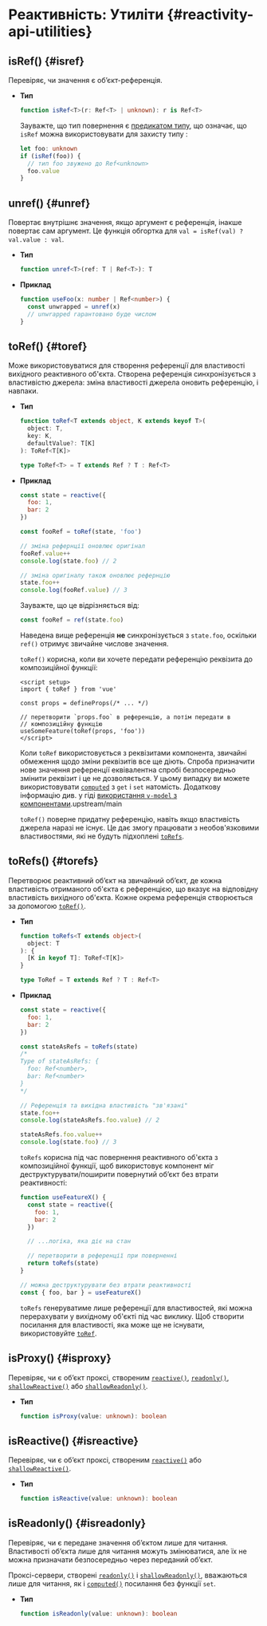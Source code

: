 # Реактивність: Утиліти {#reactivity-api-utilities}

## isRef() {#isref}

Перевіряє, чи значення є об’єкт-референція.

- **Тип**

  ```ts
  function isRef<T>(r: Ref<T> | unknown): r is Ref<T>
  ```

  Зауважте, що тип повернення є [предикатом типу](https://www.typescriptlang.org/docs/handbook/2/narrowing.html#using-type-predicates), що означає, що `isRef` можна використовувати для захисту типу :

  ```ts
  let foo: unknown
  if (isRef(foo)) {
    // тип foo звужено до Ref<unknown>
    foo.value
  }
  ```

## unref() {#unref}

Повертає внутрішнє значення, якщо аргумент є референція, інакше повертає сам аргумент. Це функція обгортка для `val = isRef(val) ? val.value : val`.

- **Тип**

  ```ts
  function unref<T>(ref: T | Ref<T>): T
  ```

- **Приклад**

  ```ts
  function useFoo(x: number | Ref<number>) {
    const unwrapped = unref(x)
    // unwrapped гарантовано буде числом
  }
  ```

## toRef() {#toref}

Може використовуватися для створення референції для властивості вихідного реактивного об'єкта. Створена референція синхронізується з властивістю джерела: зміна властивості джерела оновить референцію, і навпаки.

- **Тип**

  ```ts
  function toRef<T extends object, K extends keyof T>(
    object: T,
    key: K,
    defaultValue?: T[K]
  ): ToRef<T[K]>

  type ToRef<T> = T extends Ref ? T : Ref<T>
  ```

- **Приклад**

  ```js
  const state = reactive({
    foo: 1,
    bar: 2
  })

  const fooRef = toRef(state, 'foo')

  // зміна рефернції оновлює оригінал
  fooRef.value++
  console.log(state.foo) // 2

  // зміна оригіналу також оновлює рефернцію
  state.foo++
  console.log(fooRef.value) // 3
  ```

  Зауважте, що це відрізняється від:

  ```js
  const fooRef = ref(state.foo)
  ```

  Наведена вище референція **не** синхронізується з `state.foo`, оскільки `ref()` отримує звичайне числове значення.

  `toRef()` корисна, коли ви хочете передати референцію реквізита до композиційної функції:

  ```vue
  <script setup>
  import { toRef } from 'vue'

  const props = defineProps(/* ... */)

  // перетворити `props.foo` в референцію, а потім передати в
  // композиційну функцію
  useSomeFeature(toRef(props, 'foo'))
  </script>
  ```

  Коли `toRef` використовується з реквізитами компонента, звичайні обмеження щодо зміни реквізитів все ще діють. Спроба призначити нове значення референції еквівалентна спробі безпосередньо змінити реквізит і це не дозволяється. У цьому випадку ви можете використовувати [`computed`](./reactivity-core#computed) з `get` і `set` натомість. Додаткову інформацію див. у гіді [використання `v-model` з компонентами](/guide/components/v-model).upstream/main

  `toRef()` поверне придатну референцію, навіть якщо властивість джерела наразі не існує. Це дає змогу працювати з необов'язковими властивостями, які не будуть підхоплені [`toRefs`](#torefs).

## toRefs() {#torefs}

Перетворює реактивний об’єкт на звичайний об’єкт, де кожна властивість отриманого об'єкта є референцією, що вказує на відповідну властивість вихідного об'єкта. Кожне окрема референція створюється за допомогою [`toRef()`](#toref).

- **Тип**

  ```ts
  function toRefs<T extends object>(
    object: T
  ): {
    [K in keyof T]: ToRef<T[K]>
  }

  type ToRef = T extends Ref ? T : Ref<T>
  ```

- **Приклад**

  ```js
  const state = reactive({
    foo: 1,
    bar: 2
  })

  const stateAsRefs = toRefs(state)
  /*
  Type of stateAsRefs: {
    foo: Ref<number>,
    bar: Ref<number>
  }
  */

  // Референція та вихідна властивість "зв'язані"
  state.foo++
  console.log(stateAsRefs.foo.value) // 2

  stateAsRefs.foo.value++
  console.log(state.foo) // 3
  ```

  `toRefs` корисна під час повернення реактивного об'єкта з композиційної функції, щоб використовує компонент міг деструктурувати/поширити повернутий об’єкт без втрати реактивності:

  ```js
  function useFeatureX() {
    const state = reactive({
      foo: 1,
      bar: 2
    })

    // ...логіка, яка діє на стан

    // перетворити в референції при поверненні
    return toRefs(state)
  }

  // можна деструктурувати без втрати реактивності
  const { foo, bar } = useFeatureX()
  ```

  `toRefs` генеруватиме лише референції для властивостей, які можна перерахувати у вихідному об'єкті під час виклику. Щоб створити посилання для властивості, яка може ще не існувати, використовуйте [`toRef`](#toref).

## isProxy() {#isproxy}

Перевіряє, чи є об’єкт проксі, створеним [`reactive()`](./reactivity-core#reactive), [`readonly()`](./reactivity-core#readonly), [`shallowReactive()`](./reactivity-advanced#shallowreactive) або [`shallowReadonly()`](./reactivity-advanced#shallowreadonly).

- **Тип**

  ```ts
  function isProxy(value: unknown): boolean
  ```

## isReactive() {#isreactive}

Перевіряє, чи є об’єкт проксі, створеним [`reactive()`](./reactivity-core#reactive) або [`shallowReactive()`](./reactivity-advanced#shallowreactive).

- **Тип**

  ```ts
  function isReactive(value: unknown): boolean
  ```

## isReadonly() {#isreadonly}

Перевіряє, чи є передане значення об’єктом лише для читання. Властивості об’єкта лише для читання можуть змінюватися, але їх не можна призначати безпосередньо через переданий об’єкт.

Проксі-сервери, створені [`readonly()`](./reactivity-core#readonly) і [`shallowReadonly()`](./reactivity-advanced#shallowreadonly), вважаються лише для читання, як і [ `computed()`](./reactivity-core#computed) посилання без функції `set`.

- **Тип**

  ```ts
  function isReadonly(value: unknown): boolean
  ```
